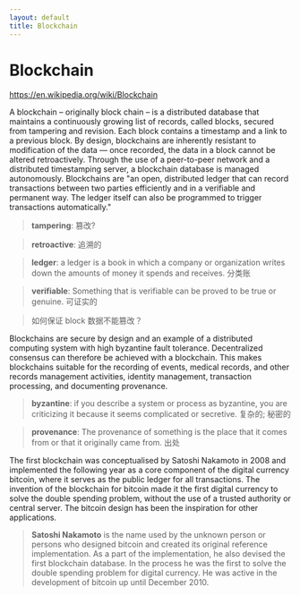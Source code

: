 ```yaml
---
layout: default
title: Blockchain
---
```


# Blockchain

https://en.wikipedia.org/wiki/Blockchain

A blockchain – originally block chain – is a distributed database that maintains a continuously growing list of records, called blocks, secured from tampering and revision. Each block contains a timestamp and a link to a previous block. By design, blockchains are inherently resistant to modification of the data — once recorded, the data in a block cannot be altered retroactively. Through the use of a peer-to-peer network and a distributed timestamping server, a blockchain database is managed autonomously. Blockchains are "an open, distributed ledger that can record transactions between two parties efficiently and in a verifiable and permanent way. The ledger itself can also be programmed to trigger transactions automatically."

> **tampering**: 篡改?

> **retroactive**: 追溯的

> **ledger**: a ledger is a book in which a company or organization writes down the amounts of money it spends and receives. 分类账

> **verifiable**: Something that is verifiable can be proved to be true or genuine. 可证实的

> 如何保证 block 数据不能篡改？

Blockchains are secure by design and an example of a distributed computing system with high byzantine fault tolerance. Decentralized consensus can therefore be achieved with a blockchain. This makes blockchains suitable for the recording of events, medical records, and other records management activities, identity management, transaction processing, and documenting provenance.

> **byzantine**: if you describe a system or process as byzantine, you are criticizing it because it seems complicated or secretive. 复杂的; 秘密的

> **provenance**: The provenance of something is the place that it comes from or that it originally came from. 出处

The first blockchain was conceptualised by Satoshi Nakamoto in 2008 and implemented the following year as a core component of the digital currency bitcoin, where it serves as the public ledger for all transactions. The invention of the blockchain for bitcoin made it the first digital currency to solve the double spending problem, without the use of a trusted authority or central server. The bitcoin design has been the inspiration for other applications.

> **Satoshi Nakamoto** is the name used by the unknown person or persons who designed bitcoin and created its original reference implementation. As a part of the implementation, he also devised the first blockchain database. In the process he was the first to solve the double spending problem for digital currency. He was active in the development of bitcoin up until December 2010.